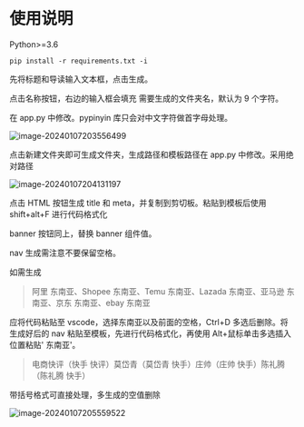 # 使用说明

Python>=3.6

```
pip install -r requirements.txt -i
```

先将标题和导读输入文本框，点击生成。

点击名称按钮，右边的输入框会填充 需要生成的文件夹名，默认为 9 个字符。

在 app.py 中修改。pypinyin 库只会对中文字符做首字母处理。

![image-20240107203556499](Flask\images\image-20240107203556499.png)

点击新建文件夹即可生成文件夹，生成路径和模板路径在 app.py 中修改。采用绝对路径

![image-20240107204131197](D:\ty_photo\image-20240107204131197.png)

点击 HTML 按钮生成 title 和 meta，并复制到剪切板。粘贴到模板后使用 shift+alt+F 进行代码格式化

banner 按钮同上，替换 banner 组件值。

nav 生成需注意不要保留空格。

如需生成

> 阿里 东南亚、Shopee 东南亚、Temu 东南亚、Lazada 东南亚、亚马逊 东南亚、京东 东南亚、ebay 东南亚

应将代码粘贴至 vscode，选择东南亚以及前面的空格，Ctrl+D 多选后删除。将生成好后的 nav 粘贴至模板，先进行代码格式化，再使用 Alt+鼠标单击多选插入位置粘贴' 东南亚'。

> 电商快评（快手 快评）莫岱青（莫岱青 快手）庄帅（庄帅 快手）陈礼腾（陈礼腾 快手）

带括号格式可直接处理，多生成的空值删除

![image-20240107205559522](D:\ty_photo\image-20240107205559522.png)
